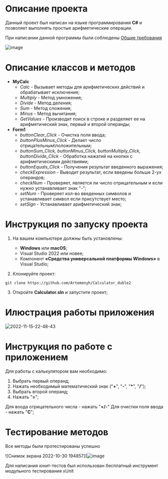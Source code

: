 # Описание проекта
Данный проект был написан на языке программирования **C#** и позволяет выполнять простые арифметические операции.

При написании данной программы были соблюдены [Общие требования](https://drive.google.com/file/d/1pG7LePLCTgWDAHcDCO2xN_1V6AvABwZw/view)

![image](https://user-images.githubusercontent.com/62384713/202014467-57075160-597e-42b0-9f27-135d4719053c.png)



# Описание классов и методов

- **MyCalc**
    - *Calc* - Вызывает методы для арифметических действий и обрабатывает исключения;
    - *Multiply* - Метод умножения;
    - *Divide* - Метод деления;
    - *Sum* - Метод сложения;
    - *Minus* - Метод вычитания;
    - *GetValues* - Производит поиск в строке и разделяет ее на арифметический знак, первый и второй операнды;
- **Form1**
    - *buttonClear_Click* - Очистка поля ввода;
    - *buttonPlusMinus_Click* - Делает число отрицательным\положительным;
    - *buttonSum_Click, buttonMinus_Click, buttonMultiply_Click, buttonDivide_Click* - Обработка нажатий на кнопки с арифметическими действиями;
    - *buttonEquals_Click* - Получения результат введенного выражения;
    - *checkExpression* - Выводит результат, если введены больше 2-ух операндов;
    - *checkNum* - Проверяет, является ли число отрицательным и если нужно устанавливает знак "-";
    - *setNum* - Проверяет кол-во введенных символов и устанавливает символ если присутствует место;
    - *setSign* - Устанавливает арифметический знак;

# Инструкция по запуску проекта

1. На вашем компьютере должны быть установлены:
    - **Windows** или **macOS**;
    - Visual Studio 2022 или новее;
    - Компонент **«Средства универсальной платформы Windows»** в Visual Studio;

2. Клонируйте проект:
```git
git clone https://github.com/Artemenyh/Calculator_duble2
```
3. Откройте **Calculator.sln** и запустите проект;

# Илюстрация работы приложения

![2022-11-15-22-48-43](https://user-images.githubusercontent.com/62384713/202015403-a721cbdc-bfed-490d-9f95-d1ae5bf4d5e7.gif)





# Инструкция по работе с приложением

Для работы с калькулятором вам необходимо:
1. Выбрать первый операнд;
2. Нажать необходимый математический знак ("**+**", "**-**", "**\***", "**/**");
3. Выбрать второй операнд;
4. Нажать "**=**";

Для воода отрицательного числа - нажать "**+/-**"
Для очистки поля ввода - нажать "**C**";

# Тестирование методов

Все методы были протестированы успешно

![Снимок экрана 2022-10-30 194857](![image](https://user-images.githubusercontent.com/62384713/202015720-285926a3-f17c-424c-a585-dd865906136c.png)





Для написания юнит-тестов был использован бесплатный инструмент модульного тестирования xUnit
